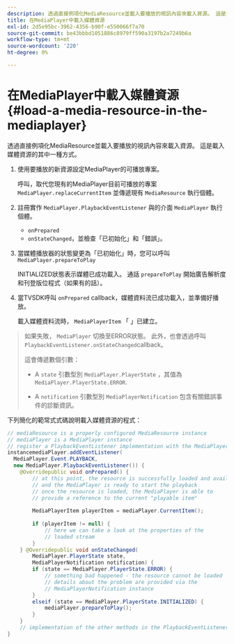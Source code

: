 ```yaml
---
description: 透過直接例項化MediaResource並載入要播放的視訊內容來載入資源。 這是載入媒體資源的其中一種方式。
title: 在MediaPlayer中載入媒體資源
exl-id: 2d5e95bc-3962-4356-b90f-e550066f7a70
source-git-commit: be43bbbd1051886c8979ff590a3197b2a7249b6a
workflow-type: tm+mt
source-wordcount: '220'
ht-degree: 0%

---
```


# 在MediaPlayer中載入媒體資源 {#load-a-media-resource-in-the-mediaplayer}

透過直接例項化MediaResource並載入要播放的視訊內容來載入資源。 這是載入媒體資源的其中一種方式。

1. 使用要播放的新資源設定MediaPlayer的可播放專案。

   呼叫，取代您現有的MediaPlayer目前可播放的專案 `MediaPlayer.replaceCurrentItem` 並傳遞現有 `MediaResource` 執行個體。

1. 註冊實作 `MediaPlayer.PlaybackEventListener` 與的介面 `MediaPlayer` 執行個體。

   * `onPrepared`
   * `onStateChanged`，並檢查「已初始化」和「錯誤」。

1. 當媒體播放器的狀態變更為「已初始化」時，您可以呼叫 `MediaPlayer.prepareToPlay`

   INITIALIZED狀態表示媒體已成功載入。 通話 `prepareToPlay` 開始廣告解析度和刊登版位程式（如果有的話）。

1. 當TVSDK呼叫 `onPrepared` callback，媒體資料流已成功載入，並準備好播放。

   載入媒體資料流時， `MediaPlayerItem` 「 」已建立。

>如果失敗， `MediaPlayer` 切換至ERROR狀態。 此外，也會透過呼叫 `PlaybackEventListener.onStateChanged`callback。
>
>這會傳遞數個引數：
>* A `state` 引數型別 `MediaPlayer.PlayerState` ，其值為 `MediaPlayer.PlayerState.ERROR`.
>
>* A `notification` 引數型別 `MediaPlayerNotification` 包含有關錯誤事件的診斷資訊。


下列簡化的範常式式碼說明載入媒體資源的程式：

```java
// mediaResource is a properly configured MediaResource instance 
// mediaPlayer is a MediaPlayer instance 
// register a PlaybackEventListener implementation with the MediaPlayer  
instancemediaPlayer.addEventListener( 
  MediaPlayer.Event.PLAYBACK, 
  new MediaPlayer.PlaybackEventListener()) { 
    @Overridepublic void onPrepared() { 
        // at this point, the resource is successfully loaded and available 
        // and the MediaPlayer is ready to start the playback 
        // once the resource is loaded, the MediaPlayer is able to 
        // provide a reference to the current "playable item" 
 
        MediaPlayerItem playerItem = mediaPlayer.CurrentItem(); 
 
        if (playerItem != null) {     
            // here we can take a look at the properties of the     
            // loaded stream 
        } 
    } @Overridepublic void onStateChanged( 
        MediaPlayer.PlayerState state,  
        MediaPlayerNotification notification) { 
        if (state == MediaPlayer.PlayerState.ERROR) { 
            // something bad happened - the resource cannot be loaded    
            // details about the problem are provided via the  
            // MediaPlayerNotification instance 
        }  
        elseif (state == MediaPlayer.PlayerState.INITIALIZED) {     
            mediaPlayer.prepareToPlay(); 
        } 
    } 
    // implementation of the other methods in the PlaybackEventListener interface... 
} 
```
